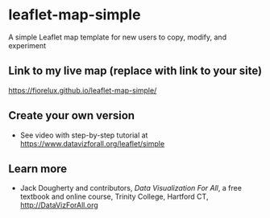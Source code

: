 # leaflet-map-simple
A simple Leaflet map template for new users to copy, modify, and experiment

## Link to my live map (replace with link to your site)

https://fiorelux.github.io/leaflet-map-simple/

## Create your own version
- See video with step-by-step tutorial at https://www.datavizforall.org/leaflet/simple

## Learn more
- Jack Dougherty and contributors, *Data Visualization For All*, a free textbook and online course, Trinity College, Hartford CT, http://DataVizForAll.org
